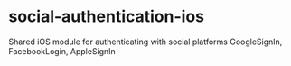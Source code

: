 # social-authentication-ios
Shared iOS module for authenticating with social platforms GoogleSignIn, FacebookLogin, AppleSignIn
